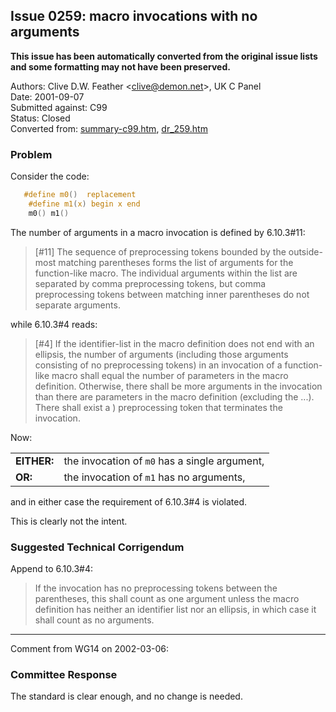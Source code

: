 ## Issue 0259: macro invocations with no arguments

**This issue has been automatically converted from the original issue lists and some formatting may not have been preserved.**

Authors: Clive D.W. Feather \<clive@demon.net\>, UK C Panel  
Date: 2001-09-07  
Submitted against: C99  
Status: Closed  
Converted from: [summary-c99.htm](https://www.open-std.org/jtc1/sc22/wg14/www/docs/summary-c99.htm), [dr_259.htm](https://www.open-std.org/jtc1/sc22/wg14/www/docs/dr_259.htm)

### Problem

Consider the code:

```c
   #define m0()  replacement
    #define m1(x) begin x end
    m0() m1()
```

The number of arguments in a macro invocation is defined by 6.10.3#11:

> \[#11] The sequence of preprocessing tokens bounded by the outside-most matching
> parentheses forms the list of arguments for the function-like macro. The
> individual arguments within the list are separated by comma preprocessing
> tokens, but comma preprocessing tokens between matching inner parentheses do not
> separate arguments.

while 6.10.3#4 reads:

> \[#4] If the identifier-list in the macro definition does not end with an
> ellipsis, the number of arguments (including those arguments consisting of no
> preprocessing tokens) in an invocation of a function-like macro shall equal the
> number of parameters in the macro definition. Otherwise, there shall be more
> arguments in the invocation than there are parameters in the macro definition
> (excluding the ...). There shall exist a ) preprocessing token that terminates
> the invocation.

Now:

|  |  |
| --- | --- |
| **EITHER:** | the invocation of `m0` has a single argument, |
| **OR:** | the invocation of `m1` has no arguments, |

and in either case the requirement of 6.10.3#4 is violated.

This is clearly not the intent.

### Suggested Technical Corrigendum

Append to 6.10.3#4:

> If the invocation has no preprocessing tokens between the parentheses, this
> shall count as one argument unless the macro definition has neither an
> identifier list nor an ellipsis, in which case it shall count as no arguments.

---

Comment from WG14 on 2002-03-06:

### Committee Response

The standard is clear enough, and no change is needed.
